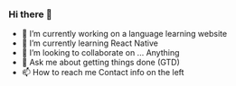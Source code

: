 ### Hi there 👋



- 🔭 I’m currently working on a language learning website
- 🌱 I’m currently learning React Native
- 👯 I’m looking to collaborate on ... Anything
- 💬 Ask me about getting things done (GTD) 
- 📫 How to reach me Contact info on the left


